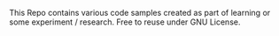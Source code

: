 This Repo contains various code samples created as part of learning or some experiment / research.
Free to reuse under GNU License.
